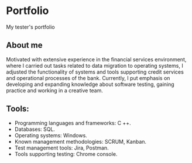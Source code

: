 # Portfolio
My tester's portfolio
## About me
Motivated with extensive experience in the financial services environment, where I carried out tasks related to data migration to operating systems, I adjusted the functionality of systems and tools supporting credit services and operational processes of the bank.
Currently, I put emphasis on developing and expanding knowledge about software testing, gaining practice and working in a creative team.
## Tools: ##
* Programming languages and frameworks: C ++.
* Databases: SQL.
* Operating systems: Windows.
* Known management methodologies: SCRUM, Kanban.
* Test management tools: Jira, Postman.
* Tools supporting testing: Chrome console.
